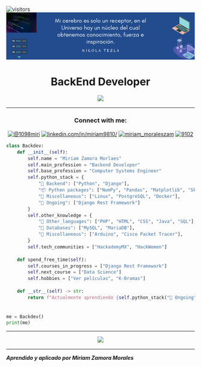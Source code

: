 ![visitors](https://visitor-badge.laobi.icu/badge?page_id=page.id)
![M](Banner_Github.png)

<h1 align="center">BackEnd Developer</h1>

<p align="center"> <img src="https://c.tenor.com/w3APLkMuTX0AAAAC/computer-work.gif" width="230"></p>

*******************************************************************************************************************************

<h3 align="center">Connect with me:</h3>
<p align="center">
<a href="https://twitter.com/@1098miri" target="blank"><img align="center" src="https://raw.githubusercontent.com/rahuldkjain/github-profile-readme-generator/master/src/images/icons/Social/twitter.svg" alt="@1098miri" height="30" width="40" /></a>
<a href="https://linkedin.com/in/miriam9810/" target="blank"><img align="center" src="https://raw.githubusercontent.com/rahuldkjain/github-profile-readme-generator/master/src/images/icons/Social/linked-in-alt.svg" alt="linkedin.com/in/miriam9810/" height="30" width="40" /></a>
<a href="https://instagram.com/miriam_moraleszam" target="blank"><img align="center" src="https://raw.githubusercontent.com/rahuldkjain/github-profile-readme-generator/master/src/images/icons/Social/instagram.svg" alt="miriam_moraleszam" height="30" width="40" /></a>
<a href="https://discord.gg/9102" target="blank"><img align="center" src="https://raw.githubusercontent.com/rahuldkjain/github-profile-readme-generator/master/src/images/icons/Social/discord.svg" alt="9102" height="30" width="40" /></a>
</p>



``` python
class Backdev:
    def __init__(self):
        self.name = "Miriam Zamora Morlaes"
        self.main_profession = "Backend Developer"
        self.base_profession = "Computer Systems Engineer"
        self.python_stack = {
            "🔧 Backend": ["Python", "Django"],
            "📦 Python packages": ["NumPy", "Pandas", "Matplotlib", "Sklearn"],
            "🧵 Miscellaneous": ["Linux", "PostgreSQL", "Docker"],
            "📌 Ongoing": ["Django Rest Framework"]
        }
        self.other_knowledge = {
            "🔧 Other_languages": ["PHP", "HTML", "CSS", "Java", "SQL"],
            "💾 Databases": ["MySQL", "MariaDB"],
            "🧵 Miscellaneous": ["Arduino", "Cisco Packet Tracer"],
        }
        self.tech_communities = ["HackademyMX", "HackWomen"]

    def spend_free_time(self):
        self.courses_in_progress = ["Django Rest Framework"]
        self.next_course = ["Data Science"]
        self.hobbies = ["Ver películas", "K-Dramas"]

    def __str__(self) -> str:
        return f"Actualmente aprendiendo {self.python_stack("📌 Ongoing")[0]}"


me = Backdev()
print(me)
```
-----------------------------------------------------------------------------------------------------------------
<p align="center"> <img src="https://c.tenor.com/2fXbn6Xtt0UAAAAC/software-software-development.gif" width="230"></p>

------------------------------------------------------------------------------------------------------------


***Aprendido y aplicado por Miriam Zamora Morales***
